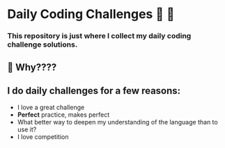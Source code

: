 # Daily Coding Challenges :brain: :muscle:
### This repository is just where I collect my daily coding challenge solutions.

## :raised_eyebrow: Why????

## I do daily challenges for a few reasons:
- I love a great challenge
- **Perfect** practice, makes perfect
- What better way to deepen my understanding of the language than to use it? 
- I love competition
